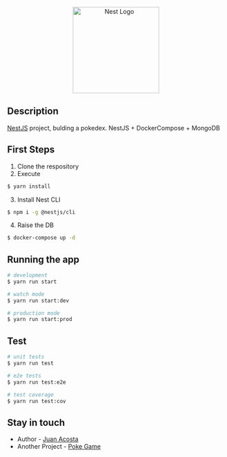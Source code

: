 <p align="center">
  <a href="http://nestjs.com/" target="blank"><img src="https://nestjs.com/img/logo-small.svg" width="200" alt="Nest Logo" /></a>
</p>


## Description

[NestJS](https://github.com/nestjs/nest) project, bulding a pokedex. NestJS + DockerCompose + MongoDB

## First Steps

1. Clone the respository
2. Execute
```bash
$ yarn install
```
3. Install Nest CLI
```bash
$ npm i -g @nestjs/cli
```
4. Raise the DB
```bash
$ docker-compose up -d
```

## Running the app

```bash
# development
$ yarn run start

# watch mode
$ yarn run start:dev

# production mode
$ yarn run start:prod
```

## Test

```bash
# unit tests
$ yarn run test

# e2e tests
$ yarn run test:e2e

# test coverage
$ yarn run test:cov
```


## Stay in touch

- Author - [Juan Acosta](https://github.com/Jash0104)
- Another Project - [Poke Game](https://jash-poke-game.netlify.app/)
